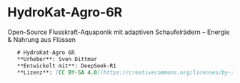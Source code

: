 # HydroKat-Agro-6R
Open-Source Flusskraft-Aquaponik mit adaptiven Schaufelrädern – Energie &amp; Nahrung aus Flüssen

```markdown
   # HydroKat-Agro 6R  
   **Urheber**: Sven Dittmar  
   **Entwickelt mit**: DeepSeek-R1  
   **Lizenz**: [CC BY-SA 4.0](https://creativecommons.org/licenses/by-sa/4.0/) 
